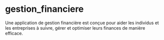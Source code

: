 # gestion_financiere
Une application de gestion financière est conçue pour aider les individus et les entreprises à suivre, gérer et optimiser leurs finances de manière efficace.
